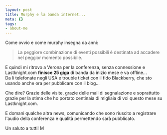 ```yaml
--- 
layout: post
title: Murphy e la banda internet...
meta: {}
tags: 
- about-me
---
```

Come ovvio e come murphy insegna da anni:  

> La peggiore combinazione di eventi possibili é destinata ad accadere nel peggior momento possibile. 
  
E quindi mi ritrovo a Verona per la conferenza, senza connessione e Lastknight.com **finisce 25 giga** di banda da inizio mese e va offline...  
Da li telefonate negli USA e trouble ticket con il fido Blackberry, che sto usando anche ora per pubblicare con il blog...  
  
Che dire? Grazie delle visite, grazie delle mail di segnalazione e soprattutto grazie per la stima che ho portato centinaia di migliaia di voi questo mese su Lastknight.com.  
  
E domani qualche altra news, comunicando che sono riuscito a registrare l'audio della conferenza e qualità permettendo sarà pubblicato.  
  
Un saluto a tutti! M 
